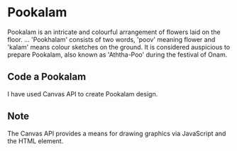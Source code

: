 # Pookalam 

Pookalam is an intricate and colourful arrangement of flowers laid on the floor. ... 'Pookhalam' consists of two words, 'poov' meaning flower and 'kalam' means colour sketches on the ground. It is considered auspicious to prepare Pookalam, also known as 'Aththa-Poo' during the festival of Onam.

## Code a Pookalam
I have used Canvas API to create Pookalam design.

## Note
The Canvas API provides a means for drawing graphics via JavaScript and the HTML <canvas> element.
